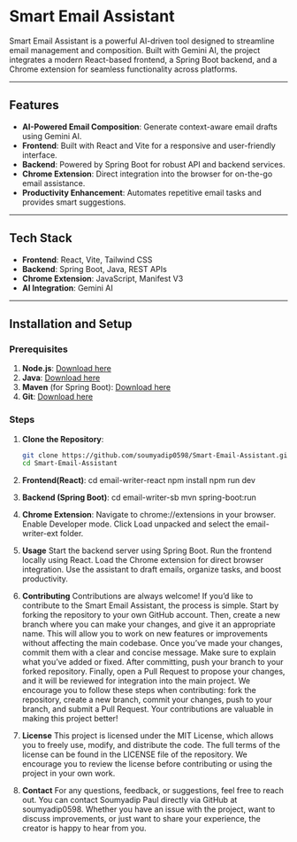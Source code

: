 # Smart Email Assistant

Smart Email Assistant is a powerful AI-driven tool designed to streamline email management and composition. Built with Gemini AI, the project integrates a modern React-based frontend, a Spring Boot backend, and a Chrome extension for seamless functionality across platforms.

---

## Features
- **AI-Powered Email Composition**: Generate context-aware email drafts using Gemini AI.
- **Frontend**: Built with React and Vite for a responsive and user-friendly interface.
- **Backend**: Powered by Spring Boot for robust API and backend services.
- **Chrome Extension**: Direct integration into the browser for on-the-go email assistance.
- **Productivity Enhancement**: Automates repetitive email tasks and provides smart suggestions.


---

## Tech Stack
- **Frontend**: React, Vite, Tailwind CSS
- **Backend**: Spring Boot, Java, REST APIs
- **Chrome Extension**: JavaScript, Manifest V3
- **AI Integration**: Gemini AI

---

## Installation and Setup

### Prerequisites
1. **Node.js**: [Download here](https://nodejs.org/)
2. **Java**: [Download here](https://www.oracle.com/java/technologies/javase-downloads.html)
3. **Maven** (for Spring Boot): [Download here](https://maven.apache.org/)
4. **Git**: [Download here](https://git-scm.com/)

### Steps
1. **Clone the Repository**:
   ```bash
   git clone https://github.com/soumyadip0598/Smart-Email-Assistant.git
   cd Smart-Email-Assistant
2. **Frontend(React)**:
   cd email-writer-react
   npm install
   npm run dev
3. **Backend (Spring Boot)**:
   cd email-writer-sb
   mvn spring-boot:run
4. **Chrome Extension**:
   Navigate to chrome://extensions in your browser.
   Enable Developer mode.
   Click Load unpacked and select the email-writer-ext folder.
5. **Usage**
   Start the backend server using Spring Boot.
   Run the frontend locally using React.
   Load the Chrome extension for direct browser integration.
   Use the assistant to draft emails, organize tasks, and boost productivity.

6. **Contributing**
Contributions are always welcome! If you’d like to contribute to the Smart Email Assistant, the process is simple. Start by forking the repository to your own GitHub account. Then, create a new branch where you can make your changes, and give it an appropriate name. This will allow you to work on new features or improvements without affecting the main codebase.
Once you’ve made your changes, commit them with a clear and concise message. Make sure to explain what you’ve added or fixed. After committing, push your branch to your forked repository. Finally, open a Pull Request to propose your changes, and it will be reviewed for integration into the main project.
We encourage you to follow these steps when contributing: fork the repository, create a new branch, commit your changes, push to your branch, and submit a Pull Request. Your contributions are valuable in making this project better!

7. **License**
This project is licensed under the MIT License, which allows you to freely use, modify, and distribute the code. The full terms of the license can be found in the LICENSE file of the repository. We encourage you to review the license before contributing or using the project in your own work.

8. **Contact**
For any questions, feedback, or suggestions, feel free to reach out. You can contact Soumyadip Paul directly via GitHub at soumyadip0598. Whether you have an issue with the project, want to discuss improvements, or just want to share your experience, the creator is happy to hear from you.
